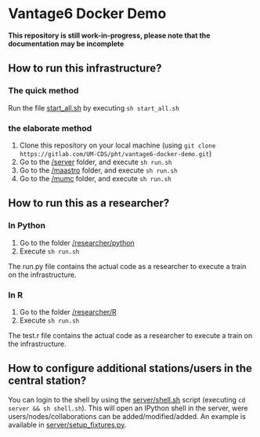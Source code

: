 # Vantage6 Docker Demo

**This repository is still work-in-progress, please note that the documentation may be incomplete**

## How to run this infrastructure?

### The quick method
Run the file [start_all.sh](start_all.sh) by executing `sh start_all.sh`

### the elaborate method
1. Clone this repository on your local machine (using `git clone https://gitlab.com/UM-CDS/pht/vantage6-docker-demo.git`)
2. Go to the [/server](/server) folder, and execute `sh run.sh`
3. Go to the [/maastro](/server) folder, and execute `sh run.sh`
4. Go to the [/mumc](/server) folder, and execute `sh run.sh`

## How to run this as a researcher?

### In Python
1. Go to the folder [/researcher/python](/researcher/python)
2. Execute `sh run.sh`

The run.py file contains the actual code as a researcher to execute a train on the infrastructure.

### In R
1. Go to the folder [/researcher/R](/researcher/R)
2. Execute `sh run.sh`

The test.r file contains the actual code as a researcher to execute a train on the infrastructure.

## How to configure additional stations/users in the central station?

You can login to the shell by using the [server/shell.sh](server/shell.sh) script (executing `cd server && sh shell.sh`). This will open an IPython shell in the server, were users/nodes/collaborations can be added/modified/added. An example is available in [server/setup_fixtures.py](server/setup_fixtures.py).